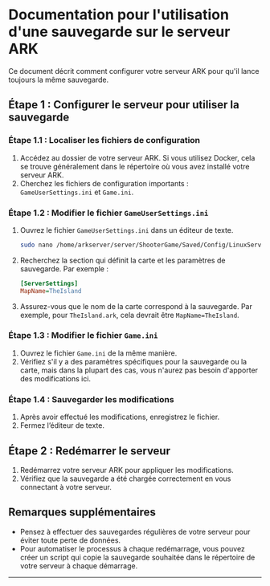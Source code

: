 
# Documentation pour l'utilisation d'une sauvegarde sur le serveur ARK

Ce document décrit comment configurer votre serveur ARK pour qu'il lance toujours la même sauvegarde.

## Étape 1 : Configurer le serveur pour utiliser la sauvegarde

### Étape 1.1 : Localiser les fichiers de configuration

1. Accédez au dossier de votre serveur ARK. Si vous utilisez Docker, cela se trouve généralement dans le répertoire où vous avez installé votre serveur ARK.
2. Cherchez les fichiers de configuration importants : `GameUserSettings.ini` et `Game.ini`.

### Étape 1.2 : Modifier le fichier `GameUserSettings.ini`

1. Ouvrez le fichier `GameUserSettings.ini` dans un éditeur de texte.
   ```bash
   sudo nano /home/arkserver/server/ShooterGame/Saved/Config/LinuxServer/GameUserSettings.ini
   ```
3. Recherchez la section qui définit la carte et les paramètres de sauvegarde. Par exemple :
   ```ini
   [ServerSettings]
   MapName=TheIsland
   ```
4. Assurez-vous que le nom de la carte correspond à la sauvegarde. Par exemple, pour `TheIsland.ark`, cela devrait être `MapName=TheIsland`.

### Étape 1.3 : Modifier le fichier `Game.ini`

1. Ouvrez le fichier `Game.ini` de la même manière.
2. Vérifiez s'il y a des paramètres spécifiques pour la sauvegarde ou la carte, mais dans la plupart des cas, vous n'aurez pas besoin d'apporter des modifications ici.

### Étape 1.4 : Sauvegarder les modifications

1. Après avoir effectué les modifications, enregistrez le fichier.
2. Fermez l’éditeur de texte.

## Étape 2 : Redémarrer le serveur

1. Redémarrez votre serveur ARK pour appliquer les modifications.
2. Vérifiez que la sauvegarde a été chargée correctement en vous connectant à votre serveur.

## Remarques supplémentaires

- Pensez à effectuer des sauvegardes régulières de votre serveur pour éviter toute perte de données.
- Pour automatiser le processus à chaque redémarrage, vous pouvez créer un script qui copie la sauvegarde souhaitée dans le répertoire de votre serveur à chaque démarrage.

---
